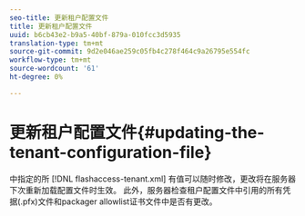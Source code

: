 ```yaml
---
seo-title: 更新租户配置文件
title: 更新租户配置文件
uuid: b6cb43e2-b9a5-40bf-879a-010fcc3d5935
translation-type: tm+mt
source-git-commit: 9d2e046ae259c05fb4c278f464c9a26795e554fc
workflow-type: tm+mt
source-wordcount: '61'
ht-degree: 0%

---
```



# 更新租户配置文件{#updating-the-tenant-configuration-file}

中指定的所 [!DNL flashaccess-tenant.xml] 有值可以随时修改，更改将在服务器下次重新加载配置文件时生效。 此外，服务器检查租户配置文件中引用的所有凭据(.pfx)文件和packager allowlist证书文件中是否有更改。
